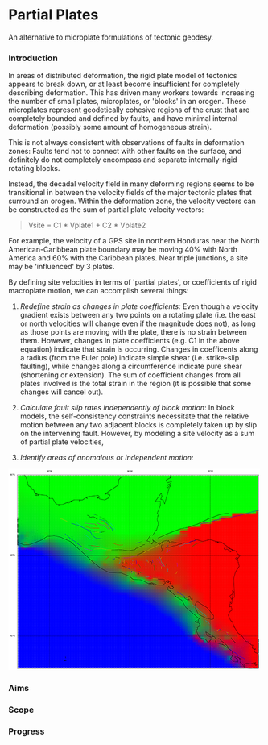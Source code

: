 Partial Plates
==============

An alternative to microplate formulations of tectonic geodesy.


### Introduction
In areas of distributed deformation, the rigid plate model of
tectonics appears to break down, or at least become insufficient for completely
describing deformation. This has driven many workers towards increasing the
number of small plates, microplates, or 'blocks' in an orogen. These
microplates represent geodetically cohesive regions of the crust that are
completely bounded and defined by faults, and have minimal internal
deformation (possibly some amount of homogeneous strain).

This is not always consistent with observations of faults in deformation zones:
Faults tend not to connect with other faults on the surface, and definitely do
not completely encompass and separate internally-rigid rotating blocks.

Instead, the decadal velocity field in many deforming regions seems to be
transitional in between the velocity fields of the major tectonic plates that
surround an orogen. Within the deformation zone, the velocity vectors can be
constructed as the sum of partial plate velocity vectors:

> Vsite = C1 * Vplate1 + C2 * Vplate2

For example, the velocity of a GPS site in northern Honduras near the North
American-Caribbean plate boundary may be moving 40% with North America and
60% with the Caribbean plates. Near triple junctions, a site may be
'influenced' by 3 plates.

By defining site velocities in terms of 'partial plates', or coefficients of
rigid macroplate motion, we can accomplish several things:

1. *Redefine strain as changes in plate coefficients:* Even though a velocity
   gradient exists between any two points on a rotating plate (i.e. the east or
   north velocities will change even if the magnitude does not), as long as
   those points are moving with the plate, there is no strain between them.
   However, changes in plate coefficients (e.g. C1 in the above equation)
   indicate that strain is occurring. Changes in coefficents along a radius
   (from the Euler pole) indicate simple shear (i.e. strike-slip faulting),
   while changes along a circumference indicate pure shear (shortening or
   extension). The sum of coefficient changes from all plates involved is the
   total strain in the region (it is possible that some changes will cancel
   out).

2. *Calculate fault slip rates independently of block motion*: In block models,
   the self-consistency constraints necessitate that the relative motion
   between any two adjacent blocks is completely taken up by slip on the
   intervening fault. However, by modeling a site velocity as a sum of partial
   plate velocities, 


3. *Identify areas of anomalous or independent motion:*
   

![Central American partial plates](./c_am_tricolor.png)

### Aims


### Scope


### Progress
